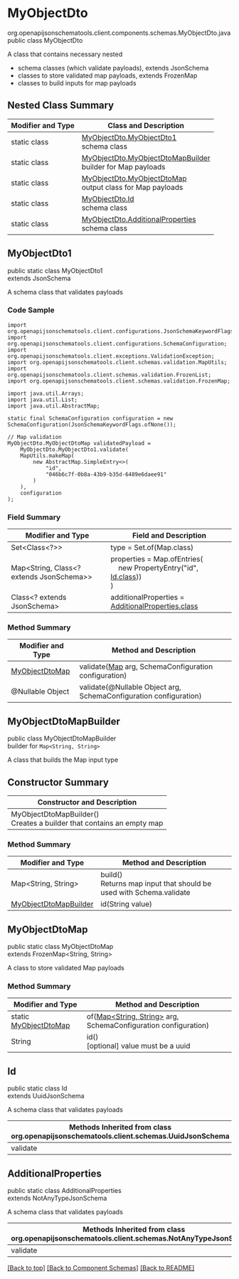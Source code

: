 # MyObjectDto
org.openapijsonschematools.client.components.schemas.MyObjectDto.java
public class MyObjectDto

A class that contains necessary nested
- schema classes (which validate payloads), extends JsonSchema
- classes to store validated map payloads, extends FrozenMap
- classes to build inputs for map payloads

## Nested Class Summary
| Modifier and Type | Class and Description |
| ----------------- | ---------------------- |
| static class | [MyObjectDto.MyObjectDto1](#myobjectdto1)<br> schema class |
| static class | [MyObjectDto.MyObjectDtoMapBuilder](#myobjectdtomapbuilder)<br> builder for Map payloads |
| static class | [MyObjectDto.MyObjectDtoMap](#myobjectdtomap)<br> output class for Map payloads |
| static class | [MyObjectDto.Id](#id)<br> schema class |
| static class | [MyObjectDto.AdditionalProperties](#additionalproperties)<br> schema class |

## MyObjectDto1
public static class MyObjectDto1<br>
extends JsonSchema

A schema class that validates payloads

### Code Sample
```
import org.openapijsonschematools.client.configurations.JsonSchemaKeywordFlags;
import org.openapijsonschematools.client.configurations.SchemaConfiguration;
import org.openapijsonschematools.client.exceptions.ValidationException;
import org.openapijsonschematools.client.schemas.validation.MapUtils;
import org.openapijsonschematools.client.schemas.validation.FrozenList;
import org.openapijsonschematools.client.schemas.validation.FrozenMap;

import java.util.Arrays;
import java.util.List;
import java.util.AbstractMap;

static final SchemaConfiguration configuration = new SchemaConfiguration(JsonSchemaKeywordFlags.ofNone());

// Map validation
MyObjectDto.MyObjectDtoMap validatedPayload =
    MyObjectDto.MyObjectDto1.validate(
    MapUtils.makeMap(
        new AbstractMap.SimpleEntry<>(
            "id",
            "046b6c7f-0b8a-43b9-b35d-6489e6daee91"
        )
    ),
    configuration
);
```

### Field Summary
| Modifier and Type | Field and Description |
| ----------------- | ---------------------- |
| Set<Class<?>> | type = Set.of(Map.class) |
| Map<String, Class<? extends JsonSchema>> | properties = Map.ofEntries(<br>&nbsp;&nbsp;&nbsp;&nbsp;new PropertyEntry("id", [Id.class](#id)))<br>)<br> |
| Class<? extends JsonSchema> | additionalProperties = [AdditionalProperties.class](#additionalproperties) |

### Method Summary
| Modifier and Type | Method and Description |
| ----------------- | ---------------------- |
| [MyObjectDtoMap](#myobjectdtomap) | validate([Map<?, ?>](#myobjectdtomapbuilder) arg, SchemaConfiguration configuration) |
| @Nullable Object | validate(@Nullable Object arg, SchemaConfiguration configuration) |
## MyObjectDtoMapBuilder
public class MyObjectDtoMapBuilder<br>
builder for `Map<String, String>`

A class that builds the Map input type

## Constructor Summary
| Constructor and Description |
| --------------------------- |
| MyObjectDtoMapBuilder()<br>Creates a builder that contains an empty map |

### Method Summary
| Modifier and Type | Method and Description |
| ----------------- | ---------------------- |
| Map<String, String> | build()<br>Returns map input that should be used with Schema.validate |
| [MyObjectDtoMapBuilder](#myobjectdtomapbuilder) | id(String value) |

## MyObjectDtoMap
public static class MyObjectDtoMap<br>
extends FrozenMap<String, String>

A class to store validated Map payloads

### Method Summary
| Modifier and Type | Method and Description |
| ----------------- | ---------------------- |
| static [MyObjectDtoMap](#myobjectdtomap) | of([Map<String, String>](#myobjectdtomapbuilder) arg, SchemaConfiguration configuration) |
| String | id()<br>[optional] value must be a uuid |

## Id
public static class Id<br>
extends UuidJsonSchema

A schema class that validates payloads

| Methods Inherited from class org.openapijsonschematools.client.schemas.UuidJsonSchema |
| ------------------------------------------------------------------ |
| validate                                                           |

## AdditionalProperties
public static class AdditionalProperties<br>
extends NotAnyTypeJsonSchema

A schema class that validates payloads

| Methods Inherited from class org.openapijsonschematools.client.schemas.NotAnyTypeJsonSchema |
| ------------------------------------------------------------------ |
| validate                                                           |

[[Back to top]](#top) [[Back to Component Schemas]](../../../README.md#Component-Schemas) [[Back to README]](../../../README.md)
